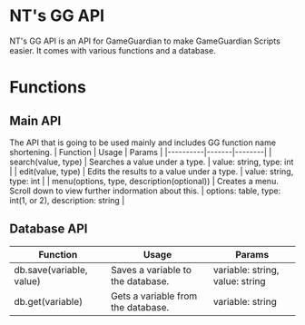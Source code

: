 # NT's GG API
NT's GG API is an API for GameGuardian to make GameGuardian Scripts easier. It comes with various functions and a database.

# Functions

## Main API
The API that is going to be used mainly and includes GG function name shortening.
| Function | Usage | Params |
|----------|-------|--------|
| search(value, type) | Searches a value under a type. | value: string, type: int |
| edit(value, type) | Edits the results to a value under a type. | value: string, type: int |
| menu(options, type, description(optional)) | Creates a menu. Scroll down to view further indormation about this. | options: table, type: int(1, or 2), description: string |

## Database API
| Function | Usage | Params |
|----------|-------|--------|
| db.save(variable, value) | Saves a variable to the database. | variable: string, value: string |
| db.get(variable) | Gets a variable from the database. | variable: string |
